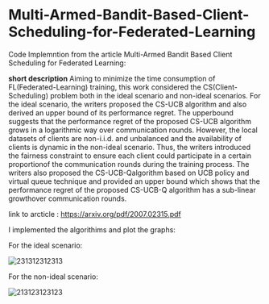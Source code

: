 # Multi-Armed-Bandit-Based-Client-Scheduling-for-Federated-Learning
Code Implemntion from the article Multi-Armed Bandit Based Client Scheduling for Federated Learning: 

**short description** 
Aiming to minimize the time consumption of FL(Federated-Learning) training, this work considered the CS(Client-Scheduling) problem  both in the ideal scenario and non-ideal scenarios. For the ideal scenario, the writers proposed  the CS-UCB  algorithm  and  also  derived an upper bound of its performance regret. The upperbound suggests  that the performance regret of the proposed CS-UCB algorithm grows in a logarithmic way over communication rounds. However, the local datasets of clients are non-i.i.d. and  unbalanced and the availability of clients is dynamic in the non-ideal scenario. Thus, the writers introduced the fairness constraint to ensure each client could participate in a certain proportionof the communication rounds during the training process. The writers also proposed the CS-UCB-Qalgorithm based on UCB policy and virtual queue technique and provided an upper bound which shows that the performance regret of the proposed CS-UCB-Q algorithm has a sub-linear growthover  communication  rounds.

link to arcticle : https://arxiv.org/pdf/2007.02315.pdf

I implemented the algorithims and plot the graphs: 

For the ideal scenario:

![231312312313](https://user-images.githubusercontent.com/72392859/112658060-167b8680-8e64-11eb-92f1-5637281be68f.png)

For the non-ideal scenario:

![213123123123](https://user-images.githubusercontent.com/72392859/112658181-37dc7280-8e64-11eb-9e7c-58aa22329d4e.png)
